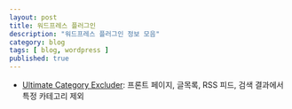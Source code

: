 ```yaml
---
layout: post
title: 워드프레스 플러그인
description: "워드프레스 플러그인 정보 모음"
category: blog
tags: [ blog, wordpress ]
published: true
---
```


- [Ultimate Category Excluder](http://wordpress.org/plugins/ultimate-category-excluder/): 프론트 페이지, 글목록, RSS 피드, 검색 결과에서 특정 카테고리 제외
